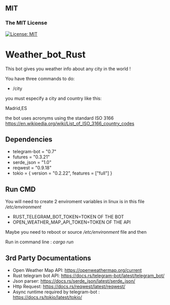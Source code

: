 
## MIT
### The MIT License
[![License: MIT](https://img.shields.io/badge/License-MIT-yellow.svg)](https://opensource.org/licenses/MIT)



# Weather_bot_Rust

This bot gives you weather info about any city in the world !

You have three commands to do:


- /city

<!--- 
- /help
- /start 
-->

you must especify a city and country like this:

Madrid,ES

the bot uses acronyms using the standard ISO 3166
https://en.wikipedia.org/wiki/List_of_ISO_3166_country_codes

## Dependencies

- telegram-bot = "0.7"
- futures = "0.3.21"
- serde_json = "1.0"
- reqwest = "0.9.18"
- tokio = { version = "0.2.22", features = ["full"] }


## Run CMD

You will need to create 2 enviroment variables in linux is in this file */etc/environment*

- RUST_TELEGRAM_BOT_TOKEN=TOKEN OF THE BOT
- OPEN_WEATHER_MAP_API_TOKEN=TOKEN OF THE API

Maybe you need to reboot or source */etc/environment* file and then

Run in command line : *cargo run*

## 3rd Party Documentations

- Open Weather Map API: https://openweathermap.org/current
- Rust telegram bot API: https://docs.rs/telegram-bot/latest/telegram_bot/
- Json parser: https://docs.rs/serde_json/latest/serde_json/
- Http Request: https://docs.rs/reqwest/latest/reqwest/
- Async runtime required by telegram-bot : https://docs.rs/tokio/latest/tokio/

<!---
## Future functions

The bot will send a daily message of weather info if user activate the option
-->

